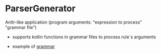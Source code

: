 # ParserGenerator

Antlr-like application (program arguments: "expression to process" "grammar file")

- supports kotlin functions in grammar files to process rule`s arguments
  
- example of [grammar](https://github.com/nikolyanikolya/ParserGenerator/blob/main/grammar.txt)
